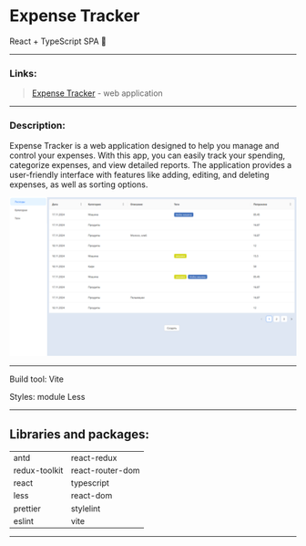 # Expense Tracker

React + TypeScript SPA 🚀
<hr>

### Links:

> [Expense Tracker](https://ivalab-expense-tracker.vercel.app/) - web application

<hr>

### Description:

Expense Tracker is a web application designed to help you manage and control your expenses. With this app, you can easily track your spending, categorize expenses, and view detailed reports. The application provides a user-friendly interface with features like adding, editing, and deleting expenses, as well as sorting options.

![mock-up](./public/mockup.png)

<hr>

Build tool: Vite

Styles: module Less

<hr>

## Libraries and packages:

<table>
  <tr>
    <td>antd</td>
    <td>react-redux</td>
  </tr>
  <tr>
    <td>redux-toolkit</td>
    <td>react-router-dom</td>
  </tr>  
  <tr>
    <td>react</td>
    <td>typescript</td>
  </tr>
<tr>
    <td>less</td>
    <td>react-dom</td>
  </tr>
  <tr>
    <td>prettier</td>
    <td>stylelint</td>
  </tr>  
  <tr>
    <td>eslint</td>
    <td>vite</td>
  </tr>
</table>

<hr>
